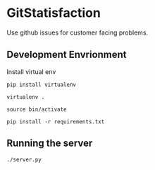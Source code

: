 # GitStatisfaction

Use github issues for customer facing problems.

## Development Envrionment

Install virtual env

    pip install virtualenv

    virtualenv .

    source bin/activate

    pip install -r requirements.txt

## Running the server

    ./server.py

